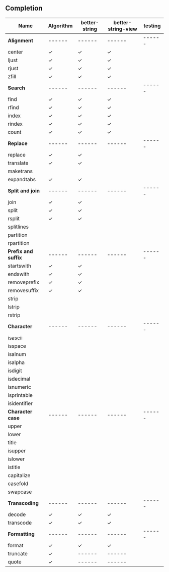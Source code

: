 

## Completion

| Name | Algorithm | better-string | better-string-view| testing |
|------|------|------|------|------|
| **Alignment** | ------ | ------ | ------ | ------ |
| center | ✓ | ✓ | ✓ | |
| ljust | ✓ | ✓ | ✓ | |
| rjust | ✓ | ✓ | ✓ | |
| zfill | ✓ | ✓ | ✓ | |
| **Search** | ------ | ------ | ------ | ------ |
| find | ✓ | ✓ | ✓ | |
| rfind | ✓ | ✓ | ✓ | |
| index | ✓ | ✓ | ✓ | |
| rindex | ✓ | ✓ | ✓ | |
| count | ✓ | ✓ | ✓ | |
| **Replace** | ------ | ------ | ------ | ------ |
| replace | ✓ | ✓ | | |
| translate | ✓ | ✓ | | |
| maketrans | | | | |
| expandtabs | ✓ | ✓ | | |
| **Split and join** | ------ | ------ | ------ | ------ |
| join | ✓ | ✓ | | |
| split | ✓ | ✓ | | |
| rsplit | ✓ | ✓ | | |
| splitlines | | | | |
| partition | | | | |
| rpartition | | | | |
| **Prefix and suffix** | ------ | ------ | ------ | ------ |
| startswith | ✓ | ✓ | | |
| endswith | ✓ | ✓ | | |
| removeprefix | ✓ | ✓ | | |
| removesuffix | ✓ | ✓ | | |
| strip | | | | |
| lstrip | | | | |
| rstrip | | | | |
| **Character** | ------ | ------ | ------ | ------ |
| isascii | | | | |
| isspace | | | | |
| isalnum | | | | |
| isalpha | | | | |
| isdigit               |           | | | |
| isdecimal | | | | |
| isnumeric             | | | | |
| isprintable | | | | |
| isidentifier          | | | | |
| **Character case** | ------ | ------ | ------ | ------ |
| upper | | | | |
| lower | | | | |
| title | | | | |
| isupper | | | | |
| islower | | | | |
| istitle | | | | |
| capitalize | | | | |
| casefold | | | | |
| swapcase | | | | |
| **Transcoding** | ------ | ------ | ------ | ------ |
| decode | ✓ | ✓ | ✓ | |
| transcode | ✓ | ✓ | ✓ | |
| **Formatting** | ------ | ------ | ------ | ------ |
| format | ✓ | ✓ | ✓ |  |
| truncate | ✓ | ------ | ------ |         |
| quote | ✓ | ------ | ------ |  |

